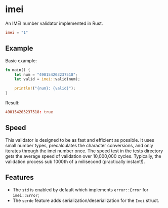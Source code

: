 # imei
An IMEI number validator implemented in Rust.

```toml
imei = "1"
```

## Example
Basic example:
```rust
fn main() {
    let num = "490154203237518";
    let valid = imei::valid(num);

    println!("{num}: {valid}");
}
```

Result:
```toml
490154203237518: true
```

## Speed
This validator is designed to be as fast and efficient as possible.
It uses small number types, precalculates the character conversions, and only iterates through the imei number once.
The speed test in the tests directory gets the average speed of validation over 10,000,000 cycles.
Typically, the validation process sub 1000th of a milisecond (practically instant!).

## Features
 - The `std` is enabled by default which implements `error::Error` for `imei::Error`;
 - The `serde` feature adds serialization/deserialization for the `Imei` struct.